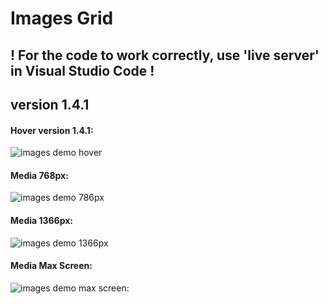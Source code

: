 ﻿# Images Grid

## ! For the code to work correctly, use 'live server' in Visual Studio Code !

## version 1.4.1

#### Hover version 1.4.1:

![images demo hover](https://github.com/AndriiKot/Images_Grid/blob/main/_demo_/images/ver_1_4_1/__v_1_4_1__.png)

#### Media 768px:

![images demo 786px](https://github.com/AndriiKot/Images_Grid/blob/main/_demo_/images/ver_1_0_0/__media__768px__.png)

#### Media 1366px:

![images demo 1366px](https://github.com/AndriiKot/Images_Grid/blob/main/_demo_/images/ver_1_0_0/__media__1366px__.png)

#### Media Max Screen:

![images demo max screen: ](https://github.com/AndriiKot/Images_Grid/blob/main/_demo_/images/ver_1_0_0/__media__max_px__.png)
